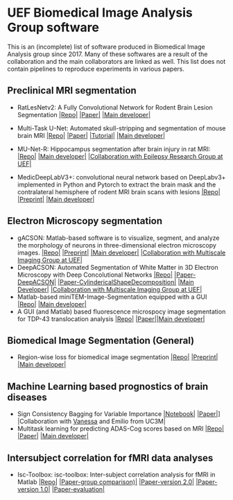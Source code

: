 # UEF Biomedical Image Analysis Group software

This is an (incomplete) list of software produced in Biomedical Image Analysis group since 2017. Many of these softwares are a result of the collaboration and the main collaborators are linked as well.  This list does not contain pipelines to reproduce experiments in various papers.  

## Preclinical MRI segmentation

 - RatLesNetv2: A Fully Convolutional Network for Rodent Brain Lesion Segmentation [|Repo|](https://github.com/jmlipman/RatLesNetv2) [|Paper|](https://www.frontiersin.org/articles/10.3389/fnins.2020.610239/full) [|Main developer|](https://github.com/jmlipman)

- Multi-Task U-Net: Automated skull-stripping and segmentation of mouse brain MRI [|Repo|](https://github.com/Hierakonpolis/MU-Net) [|Paper|](https://doi.org/10.1016/j.neuroimage.2021.117734) [|Tutorial|](https://github.com/Hierakonpolis/NN4Kubiac/blob/master/TutorialMUNet/MU-Net.ipynb) [|Main developer|](https://github.com/Hierakonpolis)

- MU-Net-R: Hippocampus segmentation after brain injury in rat MRI: [|Repo|](https://github.com/Hierakonpolis/MU-Net-R) [|Main developer|](https://github.com/Hierakonpolis) [|Collaboration with Epilepsy Research Group at UEF|](https://uefconnect.uef.fi/en/group/epilepsy-research/)

- MedicDeepLabV3+: convolutional neural network based on DeepLabv3+ implemented in Python and Pytorch to extract the brain mask and the contralateral hemisphere of rodent MRI brain scans with lesions [|Repo|](https://github.com/jmlipman/MedicDeepLabv3Plus) [|Preprint|](https://arxiv.org/abs/2108.01941) [|Main developer|](https://github.com/jmlipman)

## Electron Microscopy segmentation

- gACSON: Matlab-based software is to visualize, segment, and analyze the morphology of neurons in three-dimensional electron microscopy images. [|Repo|](https://github.com/AndreaBehan/gACSON) [|Preprint|](https://arxiv.org/abs/2112.06476) [|Main developer|](https://github.com/AndreaBehan) [|Collaboration with Multiscale Imaging Group at UEF|](https://uefconnect.uef.fi/en/group/multiscale-imaging-group/)
- DeepACSON: Automated Segmentation of White Matter in 3D Electron Microscopy with Deep Concolutional Networks [|Repo|](https://github.com/aAbdz/DeepACSON) [|Paper-DeepACSON|](https://www.nature.com/articles/s42003-021-01699-w) [|Paper-CylindericalShapeDecomposition|](https://ieeexplore.ieee.org/stamp/stamp.jsp?arnumber=9345673) [|Main Developer|](https://github.com/aAbdz)  [|Collaboration with Multiscale Imaging Group at UEF|](https://uefconnect.uef.fi/en/group/multiscale-imaging-group/) 
- Matlab-based miniTEM-Image-Segmentation equipped with a GUI [|Repo|](https://github.com/AndreaBehan/miniTEM-Image-Segmentation) [|Main developer|](https://github.com/AndreaBehan) 
- A GUI (and Matlab) based fluorescence microspocy image segmentation for TDP-43 translocation analysis [|Repo|](https://github.com/AndreaBehan/FMIS-software) [|Paper|](https://www.frontiersin.org/articles/10.3389/fneur.2020.550140/full)[|Main developer|](https://github.com/AndreaBehan) 

## Biomedical Image Segmentation (General)

- Region-wise loss for biomedical image segmentation [|Repo|](https://github.com/jmlipman/RegionWiseLoss) [|Preprint|](https://arxiv.org/abs/2108.01405)  [|Main developer|](https://github.com/jmlipman) 

## Machine Learning based prognostics of brain diseases
 - Sign Consistency Bagging for Variable Importance [|Notebook|](https://github.com/vgverdejo/ResearchActivities/blob/master/Neuroimage/Sign-consistency.ipynb) [|Paper|](https://link.springer.com/article/10.1007/s12021-019-9415-3)] |Collaboration with [Vanessa](https://github.com/vgverdejo) and Emilio from UC3M| 
 - Multitask learning for predicting ADAS-Cog scores based on MRI [|Repo|](https://github.com/vandadim/ADAS_MRI) [|Paper|](https://ieeexplore.ieee.org/document/9611243) [|Main developer|](https://github.com/vandadim)

## Intersubject correlation for fMRI data analyses

- Isc-Toolbox: isc-toolbox: Inter-subject correlation analysis for fMRI in Matlab [|Repo|](https://www.nitrc.org/projects/isc-toolbox/) [|Paper-group comparison)|](https://www.biorxiv.org/content/10.1101/370023v2) [|Paper-version 2.0|](https://www.frontiersin.org/articles/10.3389/fninf.2014.00002/full) [|Paper-version 1.0|](https://www.frontiersin.org/articles/10.3389/fninf.2010.00005/full) [|Paper-evaluation|](https://journals.plos.org/plosone/article?id=10.1371/journal.pone.0041196)   
